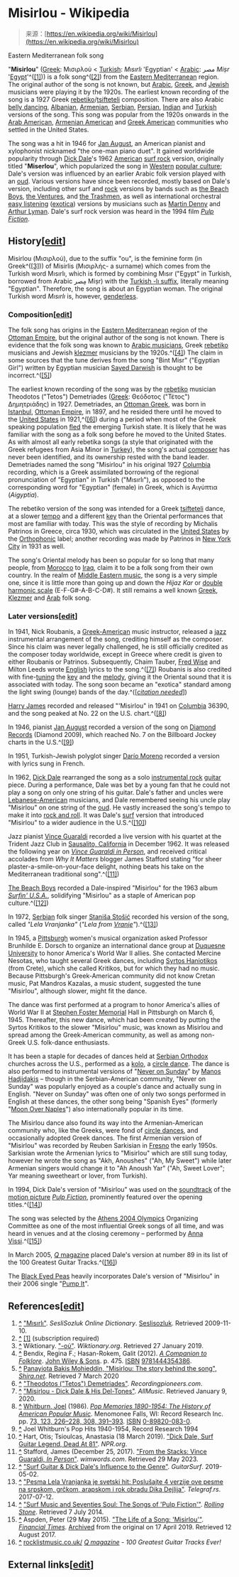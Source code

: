 <!--yml
category: 未分类
date: 2024-05-27 15:01:01
-->

# Misirlou - Wikipedia

> 来源：[https://en.wikipedia.org/wiki/Misirlou](https://en.wikipedia.org/wiki/Misirlou)

Eastern Mediterranean folk song

"**Misirlou**" ([Greek](/wiki/Greek_language "Greek language"): Μισιρλού < [Turkish](/wiki/Turkish_language "Turkish language"): *Mısırlı* 'Egyptian' < [Arabic](/wiki/Arabic_language "Arabic language"): مصر *Miṣr* '[Egypt](/wiki/Egypt "Egypt")'^([[1]](#cite_note-1))) is a folk song^([[2]](#cite_note-2)) from the [Eastern Mediterranean](/wiki/Eastern_Mediterranean "Eastern Mediterranean") region. The original author of the song is not known, but [Arabic](/wiki/Arabic_music "Arabic music"), [Greek](/wiki/Music_of_Greece "Music of Greece"), and [Jewish](/wiki/Jewish_music "Jewish music") musicians were playing it by the 1920s. The earliest known recording of the song is a 1927 Greek [rebetiko](/wiki/Rebetiko "Rebetiko")/[tsifteteli](/wiki/Tsifteteli "Tsifteteli") composition. There are also Arabic [belly dancing](/wiki/Belly_dance "Belly dance"), [Albanian](/wiki/Music_of_Albania "Music of Albania"), [Armenian](/wiki/Music_of_Armenia "Music of Armenia"), [Serbian](/wiki/Music_of_Serbia "Music of Serbia"), [Persian](/wiki/Music_of_Iran "Music of Iran"), [Indian](/wiki/Indian_music "Indian music") and [Turkish](/wiki/Music_of_Turkey "Music of Turkey") versions of the song. This song was popular from the 1920s onwards in the [Arab American](/wiki/Arab_American "Arab American"), [Armenian American](/wiki/Armenian_American "Armenian American") and [Greek American](/wiki/Greek_American "Greek American") communities who settled in the United States.

The song was a hit in 1946 for [Jan August](/wiki/Jan_August "Jan August"), an American pianist and xylophonist nicknamed "the one-man piano duet". It gained worldwide popularity through [Dick Dale](/wiki/Dick_Dale "Dick Dale")'s 1962 [American](/wiki/Music_of_the_United_States "Music of the United States") [surf rock](/wiki/Surf_music "Surf music") version, originally titled "**Miserlou**", which popularized the song in [Western](/wiki/Western_world "Western world") [popular culture](/wiki/Popular_culture "Popular culture"); Dale's version was influenced by an earlier Arabic folk version played with an [oud](/wiki/Oud "Oud"). Various versions have since been recorded, mostly based on Dale's version, including other surf and [rock](/wiki/Rock_music "Rock music") versions by bands such as [the Beach Boys](/wiki/The_Beach_Boys "The Beach Boys"), [the Ventures](/wiki/The_Ventures "The Ventures"), and [the Trashmen](/wiki/The_Trashmen "The Trashmen"), as well as international orchestral [easy listening](/wiki/Easy_listening "Easy listening") ([exotica](/wiki/Exotica "Exotica")) versions by musicians such as [Martin Denny](/wiki/Martin_Denny "Martin Denny") and [Arthur Lyman](/wiki/Arthur_Lyman "Arthur Lyman"). Dale's surf rock version was heard in the 1994 film *[Pulp Fiction](/wiki/Pulp_Fiction "Pulp Fiction")*.

## History[[edit](/w/index.php?title=Misirlou&action=edit&section=1 "Edit section: History")]

Misirlou (Μισιρλού), due to the suffix "ou", is the feminine form (in Greek^([[3]](#cite_note-3))) of Misirlis (Μισιρλής- a surname) which comes from the Turkish word Mısırlı, which is formed by combining Mısır ("Egypt" in Turkish, borrowed from Arabic مِصر‎ Miṣr) with the [Turkish -lı suffix](/wiki/Turkish_vocabulary#Adjectives_from_nouns "Turkish vocabulary"), literally meaning "Egyptian". Therefore, the song is about an Egyptian woman. The original Turkish word *Mısırlı* is, however, [genderless](/wiki/Genderless_language "Genderless language").

### Composition[[edit](/w/index.php?title=Misirlou&action=edit&section=3 "Edit section: Composition")]

The folk song has origins in the [Eastern Mediterranean](/wiki/Eastern_Mediterranean "Eastern Mediterranean") region of the [Ottoman Empire](/wiki/Ottoman_Empire "Ottoman Empire"), but the original author of the song is not known. There is evidence that the folk song was known to [Arabic musicians](/wiki/Arabic_music "Arabic music"), Greek [rebetiko](/wiki/Rebetiko "Rebetiko") musicians and Jewish [klezmer](/wiki/Klezmer "Klezmer") musicians by the 1920s.^([[4]](#cite_note-4)) The claim in some sources that the tune derives from the song "Bint Misr" ("Egyptian Girl") written by Egyptian musician [Sayed Darwish](/wiki/Sayed_Darwish "Sayed Darwish") is thought to be incorrect.^([[5]](#cite_note-5))

The earliest known recording of the song was by the [rebetiko](/wiki/Rebetiko "Rebetiko") musician Theodotos ("Tetos") Demetriades ([Greek](/wiki/Greek_language "Greek language"): Θεόδοτος ("Τέτος") Δημητριάδης) in 1927\. Demetriades, an [Ottoman Greek](/wiki/Ottoman_Greeks "Ottoman Greeks"), was born in [Istanbul](/wiki/Istanbul "Istanbul"), [Ottoman Empire](/wiki/Ottoman_Empire "Ottoman Empire"), in 1897, and he resided there until he moved to the [United States](/wiki/United_States "United States") in 1921,^([[6]](#cite_note-tetos-6)) during a period when most of the Greek speaking population [fled](/wiki/Greek_genocide "Greek genocide") the emerging Turkish state. It is likely that he was familiar with the song as a folk song before he moved to the United States. As with almost all early rebetika songs (a style that originated with the Greek refugees from Asia Minor in [Turkey](/wiki/Turkey "Turkey")), the song's actual [composer](/wiki/Composer "Composer") has never been identified, and its ownership rested with the band leader. Demetriades named the song "Misirlou" in his original 1927 [Columbia](/wiki/Columbia_Records "Columbia Records") recording, which is a Greek assimilated borrowing of the regional pronunciation of "Egyptian" in Turkish ("Mısırlı"), as opposed to the corresponding word for "Egyptian" (female) in Greek, which is Αιγύπτια (*Aigyptia*).

The rebetiko version of the song was intended for a Greek [tsifteteli](/wiki/Tsifteteli "Tsifteteli") dance, at a slower [tempo](/wiki/Tempo "Tempo") and a different [key](/wiki/Key_(music) "Key (music)") than the Oriental performances that most are familiar with today. This was the style of recording by Michalis Patrinos in Greece, circa 1930, which was circulated in the [United States](/wiki/United_States "United States") by the [Orthophonic](/wiki/Orthophonic "Orthophonic") label; another recording was made by Patrinos in [New York City](/wiki/New_York_City "New York City") in 1931 as well.

The song's Oriental melody has been so popular for so long that many people, from [Morocco](/wiki/Morocco "Morocco") to [Iraq](/wiki/Iraq "Iraq"), claim it to be a folk song from their own country. In the realm of [Middle Eastern music](/wiki/Middle_Eastern_music "Middle Eastern music"), the song is a very simple one, since it is little more than going up and down the *Hijaz Kar* or [double harmonic scale](/wiki/Double_harmonic_scale "Double harmonic scale") (E-F-G#-A-B-C-D#). It still remains a well known [Greek](/wiki/Greece "Greece"), [Klezmer](/wiki/Klezmer "Klezmer") and [Arab](/wiki/Arab "Arab") folk song.

### Later versions[[edit](/w/index.php?title=Misirlou&action=edit&section=4 "Edit section: Later versions")]

In 1941, Nick Roubanis, a [Greek-American](/wiki/Greek-American "Greek-American") music instructor, released a [jazz](/wiki/Jazz "Jazz") instrumental arrangement of the song, crediting himself as the composer. Since his claim was never legally challenged, he is still officially credited as the composer today worldwide, except in Greece where credit is given to either Roubanis or Patrinos. Subsequently, Chaim Tauber, [Fred Wise](/wiki/Fred_Wise_(songwriter) "Fred Wise (songwriter)") and Milton Leeds wrote [English](/wiki/English_language "English language") lyrics to the song.^([[7]](#cite_note-7)) Roubanis is also credited with fine-[tuning](/wiki/Musical_tuning "Musical tuning") the [key](/wiki/Key_(music) "Key (music)") and the [melody](/wiki/Melody "Melody"), giving it the Oriental sound that it is associated with today. The song soon became an "exotica" standard among the light swing (lounge) bands of the day.^([*[citation needed](/wiki/Wikipedia:Citation_needed "Wikipedia:Citation needed")*])

[Harry James](/wiki/Harry_James "Harry James") recorded and released "'Misirlou" in 1941 on [Columbia](/wiki/Columbia_Records "Columbia Records") 36390, and the song peaked at No. 22 on the U.S. chart.^([[8]](#cite_note-Whitburn-8))

In 1946, pianist [Jan August](/wiki/Jan_August "Jan August") recorded a version of the song on [Diamond Records](/wiki/Diamond_Records "Diamond Records") (Diamond 2009), which reached No. 7 on the Billboard Jockey charts in the U.S.^([[9]](#cite_note-9))

In 1951, Turkish-Jewish polyglot singer [Darío Moreno](/wiki/Dar%C3%ADo_Moreno "Darío Moreno") recorded a version with lyrics sung in French.

In 1962, [Dick Dale](/wiki/Dick_Dale "Dick Dale") rearranged the song as a solo [instrumental rock](/wiki/Instrumental_rock "Instrumental rock") [guitar](/wiki/Guitar "Guitar") piece. During a performance, Dale was bet by a young fan that he could not play a song on only one string of his guitar. Dale's father and uncles were [Lebanese-American](/wiki/Lebanese_American "Lebanese American") musicians, and Dale remembered seeing his uncle play "Misirlou" on one string of the [oud](/wiki/Oud "Oud"). He vastly increased the song's tempo to make it into [rock and roll](/wiki/Rock_and_roll "Rock and roll"). It was Dale's [surf](/wiki/Surf_music "Surf music") version that introduced "Misirlou" to a wider audience in the U.S.^([[10]](#cite_note-10))

Jazz pianist [Vince Guaraldi](/wiki/Vince_Guaraldi "Vince Guaraldi") recorded a live version with his quartet at the Trident Jazz Club in [Sausalito, California](/wiki/Sausalito,_California "Sausalito, California") in December 1962\. It was released the following year on *[Vince Guaraldi in Person](/wiki/In_Person_(Vince_Guaraldi_album) "In Person (Vince Guaraldi album)")*, and received critical accolades from *Why It Matters* blogger James Stafford stating "for sheer plaster-a-smile-on-your-face delight, nothing beats his take on the Mediterranean traditional song".^([[11]](#cite_note-11))

[The Beach Boys](/wiki/The_Beach_Boys "The Beach Boys") recorded a Dale-inspired "Misirlou" for the 1963 album *[Surfin' U.S.A.](/wiki/Surfin%27_U.S.A._(album) "Surfin' U.S.A. (album)")*, solidifying "Misirlou" as a staple of American pop culture.^([[12]](#cite_note-12))

In 1972, [Serbian](/wiki/Serbia "Serbia") folk singer [Staniša Stošić](/wiki/Stani%C5%A1a_Sto%C5%A1i%C4%87 "Staniša Stošić") recorded his version of the song, called *"Lela Vranjanka"* (*"Lela from [Vranje](/wiki/Vranje "Vranje")"*).^([[13]](#cite_note-13))

In 1945, a [Pittsburgh](/wiki/Pittsburgh "Pittsburgh") women's musical organization asked Professor Brunhilde E. Dorsch to organize an international dance group at [Duquesne University](/wiki/Duquesne_University "Duquesne University") to honor America's World War II allies. She contacted Mercine Nesotas, who taught several Greek dances, including [Syrtos Haniotikos](/wiki/Syrtos#Syrtos_Chaniotikos "Syrtos") (from Crete), which she called Kritikos, but for which they had no music. Because Pittsburgh's Greek-American community did not know Cretan music, Pat Mandros Kazalas, a music student, suggested the tune "Misirlou", although slower, might fit the dance.

The dance was first performed at a program to honor America's allies of World War II at [Stephen Foster Memorial](/wiki/Stephen_Foster_Memorial "Stephen Foster Memorial") Hall in Pittsburgh on March 6, 1945\. Thereafter, this new dance, which had been created by putting the Syrtos Kritikos to the slower "Misirlou" music, was known as Misirlou and spread among the Greek-American community, as well as among non-Greek U.S. folk-dance enthusiasts.

It has been a staple for decades of dances held at [Serbian Orthodox](/wiki/Serbian_Orthodox "Serbian Orthodox") churches across the U.S., performed as a [kolo](/wiki/Kolo_(dance) "Kolo (dance)"), a [circle dance](/wiki/Circle_dance "Circle dance"). The dance is also performed to instrumental versions of "[Never on Sunday](/wiki/Never_on_Sunday_(song) "Never on Sunday (song)")" by [Manos Hadjidakis](/wiki/Manos_Hadjidakis "Manos Hadjidakis") – though in the Serbian-American community, "Never on Sunday" was popularly enjoyed as a couple's dance and actually sung in English. "Never on Sunday" was often one of only two songs performed in English at these dances, the other song being "Spanish Eyes" (formerly "[Moon Over Naples](/wiki/Moon_Over_Naples "Moon Over Naples")") also internationally popular in its time.

The Misirlou dance also found its way into the Armenian-American community who, like the Greeks, were fond of [circle dances](/wiki/Circle_dance "Circle dance"), and occasionally adopted Greek dances. The first Armenian version of "Misirlou" was recorded by Reuben Sarkisian in [Fresno](/wiki/Fresno,_California "Fresno, California") the early 1950s. Sarkisian wrote the Armenian lyrics to "Misirlou" which are still sung today, however he wrote the song as "Akh, Anoushes" ("Ah, My Sweet") while later Armenian singers would change it to "Ah Anoush Yar" ("Ah, Sweet Lover"; Yar meaning sweetheart or lover, from Turkish).

In 1994, Dick Dale's version of "Misirlou" was used on the [soundtrack](/wiki/Pulp_Fiction_(soundtrack) "Pulp Fiction (soundtrack)") of the [motion picture](/wiki/Motion_picture "Motion picture") *[Pulp Fiction](/wiki/Pulp_Fiction "Pulp Fiction")*, prominently featured over the opening titles.^([[14]](#cite_note-14))

The song was selected by the [Athens 2004 Olympics](/wiki/Athens_2004_Olympics "Athens 2004 Olympics") Organizing Committee as one of the most influential Greek songs of all time, and was heard in venues and at the closing ceremony – performed by [Anna Vissi](/wiki/Anna_Vissi "Anna Vissi").^([[15]](#cite_note-15))

In March 2005, [*Q* magazine](/wiki/Q_magazine "Q magazine") placed Dale's version at number 89 in its list of the 100 Greatest Guitar Tracks.^([[16]](#cite_note-16))

The [Black Eyed Peas](/wiki/Black_Eyed_Peas "Black Eyed Peas") heavily incorporates Dale's version of "Misirlou" in their 2006 single "[Pump It](/wiki/Pump_It "Pump It")".

## References[[edit](/w/index.php?title=Misirlou&action=edit&section=7 "Edit section: References")]

1.  **[^](#cite_ref-1)** ["Mısırlı"](http://seslisozluk.com/?word=M%C4%B1s%C4%B1rl%C4%B1&sbT=Search&ssQBy=0). *SesliSozluk Online Dictionary*. [Seslisozluk](/wiki/Seslisozluk "Seslisozluk"). Retrieved 2009-11-10.
2.  **[^](#cite_ref-2)** [[1]](https://www.ft.com/content/b80c0a32-048c-11e5-adaf-00144feabdc0) (subscription required)
3.  **[^](#cite_ref-3)** Wiktionary. ["-ού"](https://en.wiktionary.org/wiki/-%CE%BF%CF%8D). *Wiktionary.org*. Retrieved 27 January 2019.
4.  **[^](#cite_ref-4)** Bendix, Regina F.; Hasan-Rokem, Galit (2012). [*A Companion to Folklore*](https://books.google.com/books?id=alPZSonZjaMC&pg=PA475). [John Wiley & Sons](/wiki/John_Wiley_%26_Sons "John Wiley & Sons"). p. 475\. [ISBN](/wiki/ISBN_(identifier) "ISBN (identifier)") [<bdi>9781444354386</bdi>](/wiki/Special:BookSources/9781444354386 "Special:BookSources/9781444354386").
5.  **[^](#cite_ref-5)** [Panayiota Bakis Mohieddin, "Misirlou: The story behind the song", *Shira.net*](http://www.shira.net/music/misirlou-story.htm). Retrieved 7 March 2020
6.  **[^](#cite_ref-tetos_6-0)** ["Theodotos ("Tetos") Demetriades"](http://www.recordingpioneers.com/RP_DEMETRIADES1.html). *Recordingpioneers.com*.
7.  **[^](#cite_ref-7)** ["Misirlou - Dick Dale & His Del-Tones"](https://www.allmusic.com/song/misirlou-mt0004577866). *AllMusic*. Retrieved January 9, 2020.
8.  **[^](#cite_ref-Whitburn_8-0)** [Whitburn, Joel](/wiki/Joel_Whitburn "Joel Whitburn") (1986). [*Pop Memories 1890-1954: The History of American Popular Music*](https://archive.org/details/joelwpopmemories00whit/page/73). Menomonee Falls, WI: Record Research Inc. pp. [73, 123, 226–228, 308, 391–393](https://archive.org/details/joelwpopmemories00whit/page/73). [ISBN](/wiki/ISBN_(identifier) "ISBN (identifier)") [<bdi>0-89820-083-0</bdi>](/wiki/Special:BookSources/0-89820-083-0 "Special:BookSources/0-89820-083-0").
9.  **[^](#cite_ref-9)** Joel Whitburn's Pop Hits 1940-1954, Record Research 1994
10.  **[^](#cite_ref-10)** Hart, Otis; Tsioulcas, Anastasia (18 March 2019). ["Dick Dale, Surf Guitar Legend, Dead At 81"](https://www.npr.org/2019/03/18/704329806/dick-dale-surf-guitar-legend-dead-at-81). *NPR.org*.
11.  **[^](#cite_ref-11)** Stafford, James (December 25, 2017). ["From the Stacks: Vince Guaraldi, *In Person*"](https://wimwords.com/2017/12/25/from-the-stacks-vince-guaraldi-in-person/amp/). *wimwords.com*. Retrieved 29 May 2023.
12.  **[^](#cite_ref-12)** ["Surf Guitar & Dick Dale's Influence to the Genre"](https://guitarsurf.com/article/surf-guitar-dick-dales-influence-to-the-genre/). *GuitarSurf*. 2019-05-02.
13.  **[^](#cite_ref-13)** ["Pesma Lela Vranjanka je svetski hit: Poslušajte 4 verzije ove pesme na srpskom, grčkom, arapskom i rok obradu Dika Dejlija"](https://www.telegraf.rs/vesti/kultura/2917745-pesma-lela-vranjanka-je-svetski-hit-poslusajte-4-verzije-ove-pesme-na-srpskom-grckom-arapskom-i-rok-obradu-dika-dejlija-video). *Telegraf.rs*. 2017-07-12.
14.  **[^](#cite_ref-14)** ["Surf Music and Seventies Soul: The Songs of 'Pulp Fiction'"](https://www.rollingstone.com/movies/pictures/surf-music-and-seventies-soul-the-songs-of-pulp-fiction-20140521/dick-dale-and-his-del-tones-misirlou-0612918). *[Rolling Stone](/wiki/Rolling_Stone "Rolling Stone")*. Retrieved 7 July 2014.
15.  **[^](#cite_ref-15)** Aspden, Peter (29 May 2015). ["The Life of a Song: 'Misirlou'"](https://www.ft.com/content/b80c0a32-048c-11e5-adaf-00144feabdc0). *[Financial Times](/wiki/Financial_Times "Financial Times")*. [Archived](https://archive.today/20190417045416/https://www.ft.com/content/b80c0a32-048c-11e5-adaf-00144feabdc0) from the original on 17 April 2019. Retrieved 12 August 2017.
16.  **[^](#cite_ref-16)** [rocklistmusic.co.uk/](http://www.rocklistmusic.co.uk/qlistspage3.htm) *[Q magazine](/wiki/Q_magazine "Q magazine") - 100 Greatest Guitar Tracks Ever!*

## External links[[edit](/w/index.php?title=Misirlou&action=edit&section=8 "Edit section: External links")]
